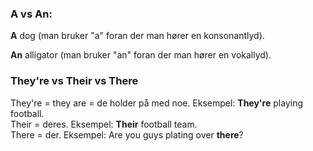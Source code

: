 
<h3> A vs An:  </h3>

**A** dog (man bruker "a" foran der man hører en konsonantlyd).

**An** alligator (man bruker "an" foran der man hører en vokallyd).

<h3> They're vs Their vs There </h3>

They're = they are = de holder på med noe. Eksempel: **They're** playing football.
</br>
Their = deres. Eksempel: **Their** football team.
</br>
There = der. Eksempel: Are you guys plating over **there**?
